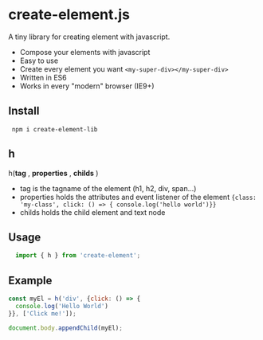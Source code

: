 # create-element.js
A tiny library for creating element with javascript.

- Compose your elements with javascript
- Easy to use
- Create every element you want `<my-super-div></my-super-div>`
- Written in ES6
- Works in every "modern" browser (IE9+)

## Install

` npm i create-element-lib`

## h

h(**tag** <string>, **properties** <object>, **childs** <array>)

- tag is the tagname of the element
  (h1, h2, div, span...)
- properties holds the attributes and event listener of the element
  `{class: 'my-class', click: () => { console.log('hello world')}}`
- childs holds the child element and text node

## Usage

``` javascript
  import { h } from 'create-element';
```

## Example

``` javascript
const myEl = h('div', {click: () => {
  console.log('Hello World')
}}, ['Click me!']);

document.body.appendChild(myEl);
```

